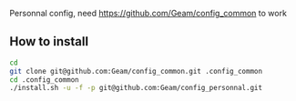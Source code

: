 Personnal config, need https://github.com/Geam/config_common to work

## How to install ##
```bash
cd
git clone git@github.com:Geam/config_common.git .config_common
cd .config_common
./install.sh -u -f -p git@github.com:Geam/config_personnal.git
```
